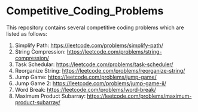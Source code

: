 # Competitive_Coding_Problems
This repository contains several competitive coding problems which are listed as follows:

1. Simplify Path: https://leetcode.com/problems/simplify-path/
2. String Compression: https://leetcode.com/problems/string-compression/
3. Task Schedular: https://leetcode.com/problems/task-scheduler/
4. Reorganize String: https://leetcode.com/problems/reorganize-string/
5. Jump Game: https://leetcode.com/problems/jump-game/
6. Jump Game 2: https://leetcode.com/problems/jump-game-ii/
7. Word Break: https://leetcode.com/problems/word-break/
8. Maximum Product Subarray: https://leetcode.com/problems/maximum-product-subarray/
